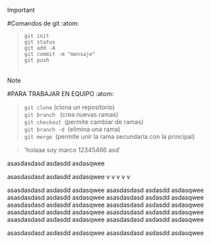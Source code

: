 > [!IMPORTANT]
#Comandos de git :atom: <br>
> ` git init `<br>
> `git status `<br>
> `git add -A `<br>
> `git commit -m "mensaje"` <br>
> `git push `<br><br>

> [!NOTE]
#PARA TRABAJAR EN EQUIPO :atom:<br>
> `git clone` (clona un repositorio)<br>
> `git branch ` (crea nuevas ramas)<br>
> `git checkout `(permite cambiar de ramas)<br>
> `git branch -d `(elimina una rama)<br>
> `git merge `(permite unir la rama secundaria con la principal) <br>


>'holaaa soy marco 12345466 asd'




asasdasdasd 
asdasdd 
asdasqwee 

asasdasdasd 
asdasdd 
asdasqwee 
v
v
v
v
v

asasdasdasd 
asdasdd 
asdasqwee 
asasdasdasd 
asdasdd 
asdasqwee asasdasdasd 
asdasdd 
asdasqwee asasdasdasd 
asdasdd 
asdasqwee 
asasdasdasd 
asdasdd 
asdasqwee 
asasdasdasd 
asdasdd 
asdasqwee 
asasdasdasd 
asdasdd 
asdasqwee asasdasdasd 
asdasdd 
asdasqwee 
asasdasdasd 
asdasdd 
asdasqwee asasdasdasd 
asdasdd 
asdasqwee 


asasdasdasd 
asdasdd 
asdasqwee 
asasdasdasd 
asdasdd 
asdasqwee 


